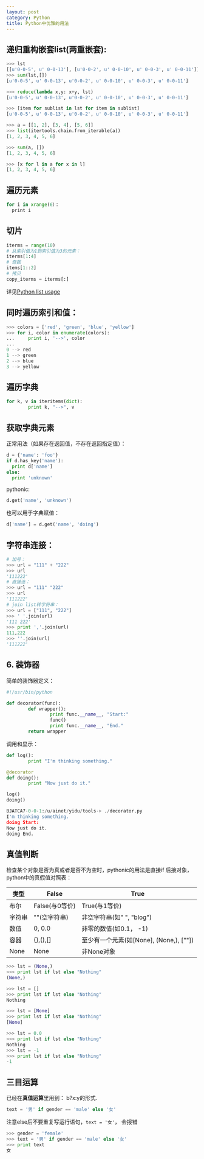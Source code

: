 ```yaml
---
layout: post
category: Python
title: Python中优雅的用法
---
```


## 递归重构嵌套list(两重嵌套):  

```python
>>> lst
[[u'0-0-5', u' 0-0-13'], [u'0-0-2', u' 0-0-10', u' 0-0-3', u' 0-0-11']]
>>> sum(lst,[])
[u'0-0-5', u' 0-0-13', u'0-0-2', u' 0-0-10', u' 0-0-3', u' 0-0-11']

>>> reduce(lambda x,y: x+y, lst)
[u'0-0-5', u' 0-0-13', u'0-0-2', u' 0-0-10', u' 0-0-3', u' 0-0-11']

>>> [item for sublist in lst for item in sublist]
[u'0-0-5', u' 0-0-13', u'0-0-2', u' 0-0-10', u' 0-0-3', u' 0-0-11']
```

```python
>>> a = [[1, 2], [3, 4], [5, 6]]
>>> list(itertools.chain.from_iterable(a))
[1, 2, 3, 4, 5, 6]

>>> sum(a, [])
[1, 2, 3, 4, 5, 6]

>>> [x for l in a for x in l]
[1, 2, 3, 4, 5, 6]
```
##  遍历元素
```python
for i in xrange(6）：
  print i
```
## 切片
```python
iterms = range(10)
# 从索引值为1到索引值为3的元素：
iterms[1:4]
# 奇数
items[1::2]
# 拷贝
copy_iterms = iterms[:]
```
详见[Python list usage](http://doing.cool/2017/04/13/Python-list-usage.html)

##  同时遍历索引和值：
```python
>>> colors = ['red', 'green', 'blue', 'yellow']
>>> for i, color in enumerate(colors):
...     print i, '-->', color
... 
0 --> red
1 --> green
2 --> blue
3 --> yellow
```
## 遍历字典
```python
for k, v in iteritems(dict):
        print k, "-->", v
```
## 获取字典元素
正常用法（如果存在返回值，不存在返回指定值）：
```python
d = {'name': 'foo'}
if d.has_key('name'):
  print d['name']
else:
  print 'unknown'
```
pythonic:
```python
d.get('name', 'unknown')
```
也可以用于字典赋值：
```python
d['name'] = d.get('name', 'doing')
```

## 字符串连接：
```python
# 加号：
>>> url = "111" + "222"
>>> url
'111222'
# 直接连：
>>> url = "111" "222"
>>> url
'111222'
# join list转字符串：
>>> url = ["111", "222"]
>>> ' '.join(url)
'111 222'
>>> print ','.join(url)
111,222
>>> ''.join(url)
'111222'
```

## 6. 装饰器
简单的装饰器定义：
```python
#!/usr/bin/python

def decorator(func):
        def wrapper():
                print func.__name__, "Start:"
                func()
                print func.__name__, "End."
        return wrapper
```
调用和显示：
```python
def log():
        print "I'm thinking something."

@decorator
def doing():
        print "Now just do it."

log()
doing()
```
```python
BJATCA7-0-0-1:/u/ainet/yidu/tools-> ./decorator.py 
I'm thinking something.
doing Start:
Now just do it.
doing End.
```

## 真值判断
检查某个对象是否为真或者是否不为空时，pythonic的用法是直接if 后接对象， python中的真假值对照表：

类型|False|True
---|---|---
布尔|False(与0等价)|True(与1等价)
字符串|""(空字符串)|非空字符串(如" ", "blog")
数值|0, 0.0| 非零的数值(如0.1， -1)
容器|{},(),[]| 至少有一个元素(如[None], (None,), [""])
None|None|非None对象

```python
>>> lst = (None,)
>>> print lst if lst else "Nothing"
(None,)

>>> lst = []
>>> print lst if lst else "Nothing"
Nothing

>>> lst = [None]
>>> print lst if lst else "Nothing"
[None]

>>> lst = 0.0
>>> print lst if lst else "Nothing"
Nothing
>>> lst = -1
>>> print lst if lst else "Nothing"
-1
```

## 三目运算

已经在**真值运算**里用到： b?x:y的形式.
```python
text = '男' if gender == 'male' else '女'
```
注意else后不要重复写运行语句，`text = '女'`， 会报错
```python
>>> gender = 'female'
>>> text = '男' if gender == 'male' else '女'
>>> print text
女